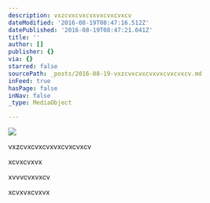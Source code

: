 ```yaml
---
description: vxzcvxcvxcvxvxcvxcvxcv
dateModified: '2016-08-19T08:47:16.512Z'
datePublished: '2016-08-19T08:47:21.041Z'
title: ''
author: []
publisher: {}
via: {}
starred: false
sourcePath: _posts/2016-08-19-vxzcvxcvxcvxvxcvxcvxcv.md
inFeed: true
hasPage: false
inNav: false
_type: MediaObject

---
```

![](https://the-grid-user-content.s3-us-west-2.amazonaws.com/fbe93957-4e6b-4081-8b90-f244f86a119b.jpg)

vxzcvxcvxcvxvxcvxcvxcv

xcvxcvxvx

xvvvcvxvxcv

xcvxvxcvxvx